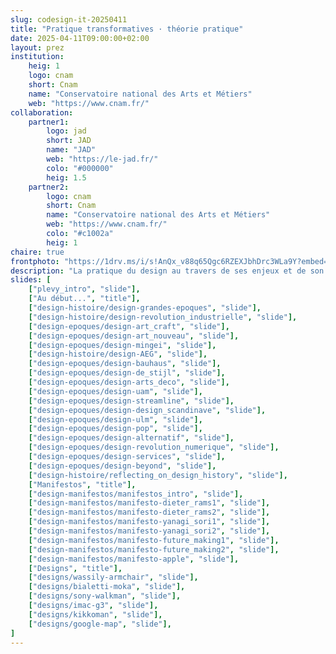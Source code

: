 ```yaml
---
slug: codesign-it-20250411
title: "Pratique transformatives · théorie pratique"
date: 2025-04-11T09:00:00+02:00
layout: prez
institution:
    heig: 1
    logo: cnam
    short: Cnam
    name: "Conservatoire national des Arts et Métiers"
    web: "https://www.cnam.fr/"
collaboration:
    partner1:
        logo: jad
        short: JAD
        name: "JAD"
        web: "https://le-jad.fr/"
        colo: "#000000"
        heig: 1.5
    partner2:
        logo: cnam
        short: Cnam
        name: "Conservatoire national des Arts et Métiers"
        web: "https://www.cnam.fr/"
        colo: "#c1002a"
        heig: 1
chaire: true
frontphoto: "https://1drv.ms/i/s!AnQx_v88q65Qgc6RZEXJbhDrc3WLa9Y?embed=1&width=1500"
description: "La pratique du design au travers de ses enjeux et de son histoire."
slides: [
    ["plevy_intro", "slide"],
    ["Au début...", "title"],
    ["design-histoire/design-grandes-epoques", "slide"],
    ["design-histoire/design-revolution_industrielle", "slide"],
    ["design-epoques/design-art_craft", "slide"],
    ["design-epoques/design-art_nouveau", "slide"],
    ["design-epoques/design-mingei", "slide"],
    ["design-histoire/design-AEG", "slide"],
    ["design-epoques/design-bauhaus", "slide"],
    ["design-epoques/design-de_stijl", "slide"],
    ["design-epoques/design-arts_deco", "slide"],
    ["design-epoques/design-uam", "slide"],
    ["design-epoques/design-streamline", "slide"],
    ["design-epoques/design-design_scandinave", "slide"],
    ["design-epoques/design-ulm", "slide"],
    ["design-epoques/design-pop", "slide"],
    ["design-epoques/design-alternatif", "slide"],
    ["design-epoques/design-revolution_numerique", "slide"],
    ["design-epoques/design-services", "slide"],
    ["design-epoques/design-beyond", "slide"],
    ["design-histoire/reflecting_on_design_history", "slide"],
    ["Manifestos", "title"],
    ["design-manifestos/manifestos_intro", "slide"],
    ["design-manifestos/manifesto-dieter_rams1", "slide"],
    ["design-manifestos/manifesto-dieter_rams2", "slide"],
    ["design-manifestos/manifesto-yanagi_sori1", "slide"],
    ["design-manifestos/manifesto-yanagi_sori2", "slide"],
    ["design-manifestos/manifesto-future_making1", "slide"],
    ["design-manifestos/manifesto-future_making2", "slide"],
    ["design-manifestos/manifesto-apple", "slide"],
    ["Designs", "title"],
    ["designs/wassily-armchair", "slide"],
    ["designs/bialetti-moka", "slide"],
    ["designs/sony-walkman", "slide"],
    ["designs/imac-g3", "slide"],
    ["designs/kikkoman", "slide"],
    ["designs/google-map", "slide"],
]
---
```

